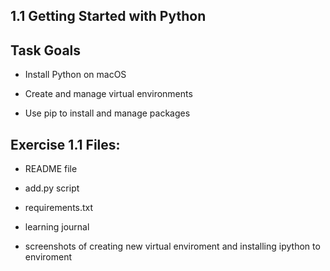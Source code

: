 ## 1.1 Getting Started with Python 

## Task Goals

- Install Python on macOS
  
- Create and manage virtual environments
  
- Use pip to install and manage packages

## Exercise 1.1 Files: 

- README file
  
- add.py script
  
- requirements.txt
  
- learning journal
  
- screenshots of creating new virtual enviroment and installing ipython to enviroment





